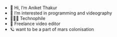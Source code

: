 - 👋 Hi, I’m Aniket Thakur
- 👀 I’m interested in programming and videography
- 👨🏻‍💻 Technophile
- 🎥 Freelance video editor
- 🪐 want to be a part of mars colonisation



